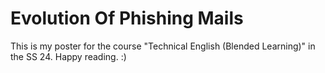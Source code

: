 # Evolution Of Phishing Mails

This is my poster for the course "Technical English (Blended Learning)" in the SS 24. Happy reading. :) 
